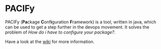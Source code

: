 PACIFy
=============
PACIFy (**Pa**ckage **C**onf**i**guration **F**ramework) is a tool, written in java, which can be used to get a step further in the devops movement. It solves the problem of *How do i have to configure your package?*.

Have a look at the [wiki](https://github.com/cecom/PACIFy/wiki) for more information.

